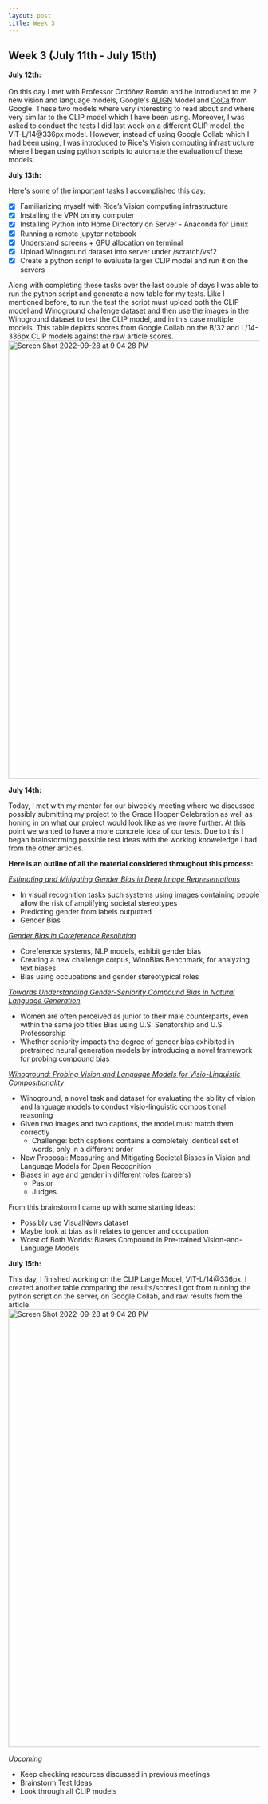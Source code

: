 ```yaml
---
layout: post
title: Week 3
---
```


## Week 3 (July 11th - July 15th)

**July 12th:** <br/>   
On this day I met with Professor Ordóñez Román and he introduced to me 2 new vision and language models, Google's [ALIGN](https://ai.googleblog.com/2021/05/align-scaling-up-visual-and-vision.html) Model and [CoCa](https://arxiv.org/pdf/2205.01917.pdf) from Google. These two models where very interesting to read about and where very similar to the CLIP model which I have been using.
Moreover, I was asked to conduct the tests I did last week on a different CLIP model, the ViT-L/14@336px model. However, instead of using Google Collab which I had been using, I was introduced to Rice's Vision computing infrastructure where I began using python scripts to automate the evaluation of these models. 

**July 13th:** <br/> 

Here's some of the important tasks I accomplished this day:
- [x] Familiarizing myself with Rice’s Vision computing infrastructure
- [x] Installing the VPN on my computer
- [x] Installing Python into Home Directory on Server - Anaconda for Linux
- [X] Running a remote jupyter notebook
- [x] Understand screens + GPU allocation on terminal
- [x] Upload Winoground dataset into server under /scratch/vsf2
- [x] Create a python script to evaluate larger CLIP model and run it on the servers

Along with completing these tasks over the last couple of days I was able to run the python script and generate a new table for my tests. Like I mentioned before, to run the test the script must upload both the CLIP model and Winoground challenge dataset and then use the images in the Winoground dataset to test the CLIP model, and in this case multiple models. This table depicts scores from Google Collab on the B/32 and L/14-336px CLIP models against the raw article scores.
<img width="877" alt="Screen Shot 2022-09-28 at 9 04 28 PM" src="https://user-images.githubusercontent.com/52052151/192936350-86025120-1f8f-469f-a7ed-4f71a30c0eeb.png">

**July 14th:** <br/>

Today, I met with my mentor for our biweekly meeting where we discussed possibly submitting my project to the Grace Hopper Celebration as well as honing in on what our project would look like as we move further. At this point we wanted to have a more concrete idea of our tests. Due to this I began brainstorming possible test ideas with the working knoweledge I had from the other articles. 

**Here is an outline of all the material considered throughout this process:** <br/>

*[Estimating and Mitigating Gender Bias in Deep Image Representations](https://arxiv.org/abs/1811.08489)* <br/>
- In visual recognition tasks such systems using images containing people allow the risk of amplifying societal stereotypes
- Predicting gender from labels outputted
- Gender Bias

*[Gender Bias in Coreference Resolution](https://uclanlp.github.io/corefBias/overview)* <br/>
- Coreference systems, NLP models, exhibit gender bias 
- Creating a new challenge corpus, WinoBias Benchmark, for analyzing text biases
- Bias using occupations and gender stereotypical roles

*[Towards Understanding Gender-Seniority Compound Bias in Natural Language Generation](https://arxiv.org/pdf/2205.09830.pdf)* <br/>
- Women are often perceived as junior to their male counterparts, even within the same job titles
Bias using U.S. Senatorship and U.S. Professorship
- Whether seniority impacts the degree of gender bias exhibited in pretrained neural generation models by introducing a novel framework for probing compound bias

*[Winoground: Probing Vision and Language Models for Visio-Linguistic Compositionality](https://arxiv.org/abs/2204.03162)* <br/>
- Winoground, a novel task and dataset for evaluating the ability of vision and language models to conduct visio-linguistic compositional reasoning
- Given two images and two captions, the model must match them correctly
  - Challenge: both captions contains a completely identical set of words, only in a different order
- New Proposal: Measuring and Mitigating Societal Biases in Vision and Language Models for Open Recognition
- Biases in age and gender in different roles (careers)
  - Pastor
  - Judges

From this brainstorm I came up with some starting ideas:
- Possibly use VisualNews dataset 
- Maybe look at bias as it relates to gender and occupation
- Worst of Both Worlds: Biases Compound in Pre-trained Vision-and-Language Models

**July 15th:** <br/>

This day, I finished working on the CLIP Large Model, ViT-L/14@336px. I created another table comparing the results/scores I got from running the python script on the server, on Google Collab, and raw results from the article.
<img width="877" alt="Screen Shot 2022-09-28 at 9 04 28 PM" src="https://user-images.githubusercontent.com/52052151/192938919-abfbe389-50d6-4d52-b1e7-1d10a673f268.png">

*Upcoming*
- Keep checking resources discussed in previous meetings
- Brainstorm Test Ideas
- Look through all CLIP models
